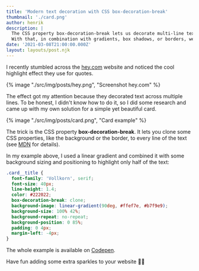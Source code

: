 ```yaml
---
title: 'Modern text decoration with CSS box-decoration-break'
thumbnail: './card.png'
author: henrik
description: |
  The CSS property box-decoration-break lets us decorate multi-line text.
  With that, in combination with gradients, box shadows, or borders, we can create fancy highlight effects.
date: '2021-03-08T21:00:00.000Z'
layout: layouts/post.njk
---
```


I recently stumbled across the [hey.com](https://hey.com) website and noticed
the cool highlight effect they use for quotes.

{% image "./src/img/posts/hey.png", "Screenshot hey.com" %}

The effect got my attention because they decorated text across multiple lines.
To be honest, I didn't know how to do it, so I did some research and came up
with my own solution for a simple yet beautiful card.

{% image "./src/img/posts/card.png", "Card example" %}

The trick is the CSS property **box-decoration-break**. It lets you clone some
CSS properties, like the background or the border, to every line of the text
(see
[MDN](https://developer.mozilla.org/en-US/docs/Web/CSS/box-decoration-break) for
details).

In my example above, I used a linear gradient and combined it with some
background sizing and positioning to highlight only half of the text:

```css
.card__title {
  font-family: 'Vollkorn', serif;
  font-size: 40px;
  line-height: 1.4;
  color: #222022;
  box-decoration-break: clone;
  background-image: linear-gradient(90deg, #ffef7e, #b7f9e9);
  background-size: 100% 42%;
  background-repeat: no-repeat;
  background-position: 0 85%;
  padding: 0 4px;
  margin-left: -4px;
}
```

The whole example is available on
[Codepen](https://codepen.io/HenrikFricke/pen/GRNYrXK).

Have fun adding some extra sparkles to your website 💅🏽
